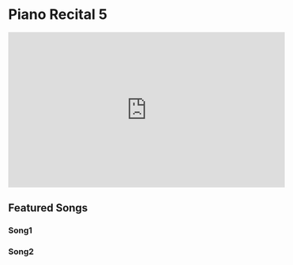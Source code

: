# Piano Recital 5

<iframe width="560" height="315" src="https://www.youtube.com/embed/pfCDnsuKMTo" title="YouTube video player" frameborder="0" allow="accelerometer; autoplay; clipboard-write; encrypted-media; gyroscope; picture-in-picture" allowfullscreen></iframe>

## Featured Songs

### Song1

### Song2